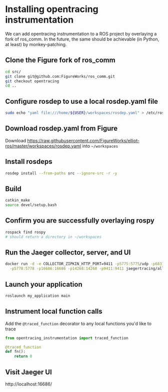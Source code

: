 # Installing opentracing instrumentation
We can add opentracing instrumentation to a ROS project by overlaying a fork of ros_comm.
In the future, the same should be achievable (in Python, at least) by monkey-patching.

## Clone the Figure fork of ros_comm
```bash
cd src/
git clone git@github.com:FigureWorks/ros_comm.git
git checkout opentracing
cd ..
```

## Configure rosdep to use a local rosdep.yaml file
```bash
sudo echo "yaml file:///home/${USER}/workspaces/rosdep.yaml" > /etc/ros/rosdep/sources.list.d/10-local.list
```

## Download rosdep.yaml from Figure
Download https://raw.githubusercontent.com/FigureWorks/elliot-ros/master/workspaces/rosdep.yaml into `~/workspaces`

## Install rosdeps
```bash
rosdep install --from-paths src --ignore-src -r -y
```

## Build
```bash
catkin_make
source devel/setup.bash
```

## Confirm you are successfully overlaying rospy
```bash
rospack find rospy
# should return a directory in ~/workspaces
```

## Run the Jaeger collector, server, and UI
```bash
docker run -d -e COLLECTOR_ZIPKIN_HTTP_PORT=9411 -p5775:5775/udp -p6831:6831/udp -p6832:6832/udp \
  -p5778:5778 -p16686:16686 -p14268:14268 -p9411:9411 jaegertracing/all-in-one:latest
```

## Launch your application
```bash
roslaunch my_application main
```

## Instrument local function calls
Add the `@traced_function` decorator to any local functions you'd like to trace
```python
from opentracing_instrumentation import traced_function

@traced_function
def fn():
    return 0
```

## Visit Jaeger UI
http://localhost:16686/